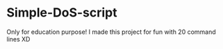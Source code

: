 # Simple-DoS-script
Only for education purpose!
I made this project for fun with 20 command lines XD
